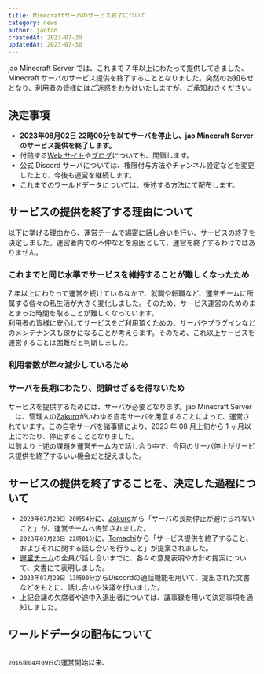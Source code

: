 ```yaml
---
title: Minecraftサーバのサービス終了について
category: news
author: jaotan
createdAt: 2023-07-30
updatedAt: 2023-07-30
---
```


jao Minecraft Server では、これまで 7 年以上にわたって提供してきました、Minecraft サーバのサービス提供を終了することとなりました。突然のお知らせとなり、利用者の皆様にはご迷惑をおかけいたしますが、ご承知おきください。

## 決定事項

- **2023年08月02日 22時00分を以てサーバを停止し、jao Minecraft Server のサービス提供を終了します。**
- 付随する[Web サイト](/)や[ブログ](/blog)についても、閉鎖します。
- 公式 Discord サーバについては、権限付与方法やチャンネル設定などを変更した上で、今後も運営を継続します。
- これまでのワールドデータについては、後述する方法にて配布します。

## サービスの提供を終了する理由について

以下に挙げる理由から、運営チームで綿密に話し合いを行い、サービスの終了を決定しました。運営者内での不仲などを原因として、運営を終了するわけではありません。

### これまでと同じ水準でサービスを維持することが難しくなったため

7 年以上にわたって運営を続けているなかで、就職や転職など、運営チームに所属する各々の私生活が大きく変化しました。そのため、サービス運営のためのまとまった時間を取ることが難しくなっています。  
利用者の皆様に安心してサービスをご利用頂くための、サーバやプラグインなどのメンテナンスも疎かになることが考えらます。そのため、これ以上サービスを運営することは困難だと判断しました。

### 利用者数が年々減少しているため

### サーバを長期にわたり、閉鎖せざるを得ないため

サービスを提供するためには、サーバが必要となります。jao Minecraft Server 　は、管理人の[Zakuro]()がいわゆる自宅サーバを用意することによって、運営されています。この自宅サーバを諸事情により、2023 年 08 月上旬から 1 ヶ月以上にわたり、停止することとなりました。  
以前より上述の課題を運営チーム内で話し合う中で、今回のサーバ停止がサービス提供を終了するいい機会だと捉えました。

## サービスの提供を終了することを、決定した過程について

- `2023年07月23日 20時54分`に、[Zakuro]()から「サーバの長期停止が避けられないこと」が、運営チームへ告知されました。
- `2023年07月23日 22時01分`に、[Tomachi]()から「サービス提供を終了すること、およびそれに関する話し合いを行うこと」が提案されました。
- [運営チーム]()の全員が話し合いまでに、各々の意見表明や方針の提案について、文書にて表明しました。
- `2023年07月29日 13時00分`からDiscordの通話機能を用いて、提出された文書などをもとに、話し合いや決議を行いました。
- 上記会議の欠席者や途中入退出者については、議事録を用いて決定事項を通知しました。

## ワールドデータの配布について

---

`2016年04月09日`の運営開始以来、
